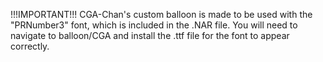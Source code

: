 !!!IMPORTANT!!! 
CGA-Chan's custom balloon is made to be used with the "PRNumber3" font, which is included in the .NAR file.
You will need to navigate to balloon/CGA and install the .ttf file for the font to appear correctly.
